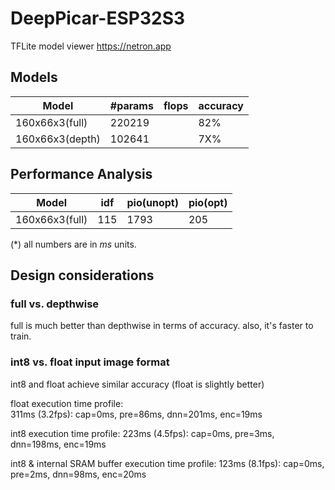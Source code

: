 # DeepPicar-ESP32S3

TFLite model viewer
https://netron.app

## Models


| Model	         |  #params      |  flops       |  accuracy  |
|----------------|---------------|--------------|-------------
| 160x66x3(full) |	220219	     |              |  82%       |
| 160x66x3(depth)|  102641       |              |  7X%      |

## Performance Analysis

| Model	         |  idf | pio(unopt) | pio(opt) |
|----------------|---------------|--------------|-------------|
| 160x66x3(full) |	115	         |   1793       | 205       |

(*) all numbers are in *ms* units.

## Design considerations

### full vs. depthwise
full is much better than depthwise in terms of accuracy. also, it's faster to train. 

### int8 vs. float input image format

int8 and float achieve similar accuracy (float is slightly better)

float execution time profile:  
311ms (3.2fps): cap=0ms, pre=86ms, dnn=201ms, enc=19ms

int8  execution time profile: 
223ms (4.5fps): cap=0ms, pre=3ms, dnn=198ms, enc=19ms

int8 & internal SRAM buffer execution time profile:
123ms (8.1fps): cap=0ms, pre=2ms, dnn=98ms, enc=20ms
